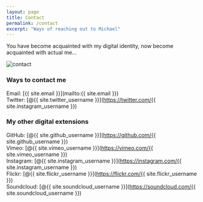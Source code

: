 ```yaml
---
layout: page
title: Contact
permalink: /contact
excerpt: "Ways of reaching out to Michael"
---
```


You have become acquainted with my digital identity, now become acquainted with actual me...

![contact](/images/contact.jpg)

### Ways to contact me
Email: [{{ site.email }}](mailto:{{ site.email }})  
Twitter: [@{{ site.twitter_username }}](https://twitter.com/{{ site.instagram_username }})

### My other digital extensions

GitHub: [@{{ site.github_username }}](https://github.com/{{ site.github_username }})  
Vimeo: [@{{ site.vimeo_username }}](https://vimeo.com/{{ site.vimeo_username }})  
Instagram: [@{{ site.instagram_username }}](https://instagram.com/{{ site.instagram_username }})  
Flickr: [@{{ site.flickr_username }}](https://flickr.com/{{ site.flickr_username }})  
Soundcloud: [@{{ site.soundcloud_username }}](https://soundcloud.com/{{ site.soundcloud_username }})
